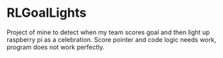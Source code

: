# RLGoalLights
Project of mine to detect when my team scores goal and then light up raspberry pi as a celebration.
Score pointer and code logic needs work, program does not work perfectly.
